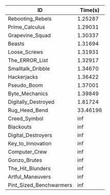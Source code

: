 |ID|Time(s)|
|-|-|
|Rebooting_Rebels|1.25287|
|Prime_Calculus|1.29031|
|Grapevine_Squad|1.30337|
|Beasts|1.31694|
|Loose_Screws|1.31931|
|The_ERROR_List|1.32917|
|Smalltalk_Dribble|1.34670|
|Hackerjacks|1.36422|
|Pseudo_Boom|1.37001|
|Byte_Mechanics|1.39849|
|Digitally_Destroyed|1.81724|
|Rug_Heed_Bend|33.46196|
|Creed_Symbol|inf|
|Blackouts|inf|
|Digital_Destroyers|inf|
|Key_to_Innovation|inf|
|Computer_Crew|inf|
|Gonzo_Brutes|inf|
|The_Hit_Blunders|inf|
|Artful_Maneuvers|inf|
|Pint_Sized_Benchwarmers|inf|
